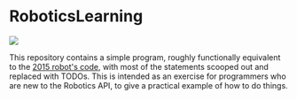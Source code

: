 # RoboticsLearning #

[![](https://img.shields.io/badge/javadoc-reference-blue.svg)](https://wayzata.github.io/RoboticsLearning)

This repository contains a simple program, roughly functionally equivalent to the [2015 robot's code](https://github.com/Wayzata/FRC-2264-2015), with most of the statements scooped out and replaced with TODOs. This is intended as an exercise for programmers who are new to the Robotics API, to give a practical example of how to do things.
